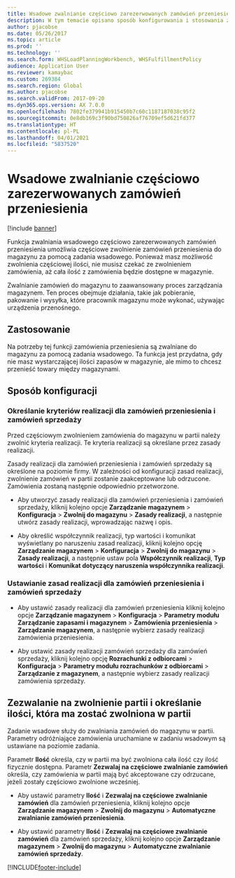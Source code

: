 ```yaml
---
title: Wsadowe zwalnianie częściowo zarezerwowanych zamówień przeniesienia
description: W tym temacie opisano sposób konfigurowania i stosowania zwalniania wsadowego częściowo zarezerwowanych zamówień przeniesienia z urządzenia przenośnego.
author: pjacobse
ms.date: 05/26/2017
ms.topic: article
ms.prod: ''
ms.technology: ''
ms.search.form: WHSLoadPlanningWorkbench, WHSFulfillmentPolicy
audience: Application User
ms.reviewer: kamaybac
ms.custom: 269384
ms.search.region: Global
ms.author: pjacobse
ms.search.validFrom: 2017-09-20
ms.dyn365.ops.version: AX 7.0.0
ms.openlocfilehash: 7802fe379941b915450b7c60c1187187038c95f2
ms.sourcegitcommit: 0e8db169c3f90bd750826af76709ef5d621fd377
ms.translationtype: HT
ms.contentlocale: pl-PL
ms.lasthandoff: 04/01/2021
ms.locfileid: "5837520"
---
```

# <a name="batch-release-of-partially-reserved-transfer-orders"></a>Wsadowe zwalnianie częściowo zarezerwowanych zamówień przeniesienia

[!include [banner](../includes/banner.md)]

Funkcja zwalniania wsadowego częściowo zarezerwowanych zamówień przeniesienia umożliwia częściowe zwolnienie zamówień przeniesienia do magazynu za pomocą zadania wsadowego.
Ponieważ masz możliwość zwolnienia częściowej ilości, nie musisz czekać ze zwolnieniem zamówienia, aż cała ilość z zamówienia będzie dostępne w magazynie.

Zwalnianie zamówień do magazynu to zaawansowany proces zarządzania magazynem. Ten proces obejmuje działania, takie jak pobieranie, pakowanie i wysyłka, które pracownik magazynu może wykonać, używając urządzenia przenośnego.

## <a name="where-it-applies"></a>Zastosowanie

Na potrzeby tej funkcji zamówienia przeniesienia są zwalniane do magazynu za pomocą zadania wsadowego. Ta funkcja jest przydatna, gdy nie masz wystarczającej ilości zapasów w magazynie, ale mimo to chcesz przenieść towary między magazynami.

## <a name="how-it-is-set-up"></a>Sposób konfiguracji

### <a name="specify-fulfillment-criteria-for-transfer-orders-and-sales-orders"></a>Określanie kryteriów realizacji dla zamówień przeniesienia i zamówień sprzedaży

Przed częściowym zwolnieniem zamówienia do magazynu w partii należy zwolnić kryteria realizacji. Te kryteria realizacji są określane przez zasady realizacji.

Zasady realizacji dla zamówień przeniesienia i zamówień sprzedaży są określone na poziomie firmy. W zależności od konfiguracji zasad realizacji, zwolnienie zamówień w partii zostanie zaakceptowane lub odrzucone. Zamówienia zostaną następnie odpowiednio przetworzone.

-   Aby utworzyć zasady realizacji dla zamówień przeniesienia i zamówień sprzedaży, kliknij kolejno opcje **Zarządzanie magazynem** \> **Konfiguracja** \> **Zwolnij do magazynu** \> **Zasady realizacji**, a następnie utwórz zasady realizacji, wprowadzając nazwę i opis.

-   Aby określić współczynnik realizacji, typ wartości i komunikat wyświetlany po naruszeniu zasad realizacji, kliknij kolejno opcję **Zarządzanie magazynem** \> **Konfiguracja** \> **Zwolnij do magazynu** \> **Zasady realizacji**, a następnie ustaw pola **Współczynnik realizacji**, **Typ wartości** i **Komunikat dotyczący naruszenia współczynnika realizacji**.

### <a name="set-the-fulfillment-policies-for-transfer-orders-and-sales-orders"></a>Ustawianie zasad realizacji dla zamówień przeniesienia i zamówień sprzedaży

-   Aby ustawić zasady realizacji dla zamówień przeniesienia kliknij kolejno opcje **Zarządzanie magazynem** \> **Konfiguracja** \> **Parametry modułu Zarządzanie zapasami i magazynem** \> **Zamówienia przeniesienia** \> **Zarządzanie magazynem**, a następnie wybierz zasady realizacji zamówienia przeniesienia.

-   Aby ustawić zasady realizacji zamówień sprzedaży dla zamówień sprzedaży, kliknij kolejno opcję **Rozrachunki z odbiorcami** \> **Konfiguracja** \> **Parametry modułu rozrachunków z odbiorcami** \> **Zarządzanie z magazynem**, a następnie wybierz zasady realizacji zamówienia sprzedaży.

## <a name="allow-release-in-a-batch-and-specify-the-quantity-that-should-be-release-in-a-batch"></a>Zezwalanie na zwolnienie partii i określanie ilości, która ma zostać zwolniona w partii

Zadanie wsadowe służy do zwalniania zamówień do magazynu w partii. Parametry odróżniające zamówienia uruchamiane w zadaniu wsadowym są ustawiane na poziomie zadania.

Parametr **Ilość** określa, czy w partii ma być zwolniona cała ilość czy ilość fizycznie dostępna. Parametr **Zezwalaj na częściowe zwalnianie zamówień** określa, czy zamówienia w partii mają być akceptowane czy odrzucane, jeżeli zostały częściowo zwolnione wcześniej.

-   Aby ustawić parametry **Ilość** i **Zezwalaj na częściowe zwalnianie zamówień** dla zamówień przeniesienia, kliknij kolejno opcje **Zarządzanie magazynem** \> **Zwolnij do magazynu** \> **Automatyczne zwalnianie zamówień przeniesienia**.

-   Aby ustawić parametry **Ilość** i **Zezwalaj na częściowe zwalnianie zamówień** dla zamówień sprzedaży, kliknij kolejno opcje **Zarządzanie magazynem** \> **Zwolnij do magazynu** \> **Automatyczne zwalnianie zamówień sprzedaży**.


[!INCLUDE[footer-include](../../includes/footer-banner.md)]